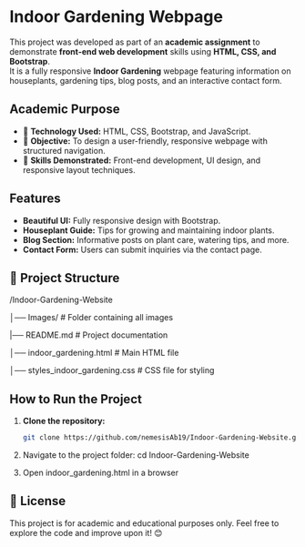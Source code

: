 # Indoor Gardening Webpage
This project was developed as part of an **academic assignment** to demonstrate **front-end web development** skills using **HTML, CSS, and Bootstrap**.  
It is a fully responsive **Indoor Gardening** webpage featuring information on houseplants, gardening tips, blog posts, and an interactive contact form.

## Academic Purpose  
- 📌 **Technology Used:** HTML, CSS, Bootstrap, and JavaScript.  
- 📌 **Objective:** To design a user-friendly, responsive webpage with structured navigation.  
- 📌 **Skills Demonstrated:** Front-end development, UI design, and responsive layout techniques.

## Features
- **Beautiful UI:** Fully responsive design with Bootstrap.  
- **Houseplant Guide:** Tips for growing and maintaining indoor plants.  
- **Blog Section:** Informative posts on plant care, watering tips, and more.  
- **Contact Form:** Users can submit inquiries via the contact page.

## 📂 Project Structure
/Indoor-Gardening-Website 

│── Images/     # Folder containing all images 

|── README.md     # Project documentation

│── indoor_gardening.html     # Main HTML file 

│── styles_indoor_gardening.css     # CSS file for styling 

## How to Run the Project
1. **Clone the repository:**
   ```bash
   git clone https://github.com/nemesisAb19/Indoor-Gardening-Website.git

2. Navigate to the project folder:
   cd Indoor-Gardening-Website

3. Open indoor_gardening.html in a browser

## 📜 License
This project is for academic and educational purposes only. Feel free to explore the code and improve upon it! 😊
